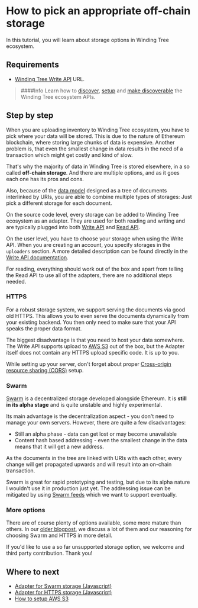 # How to pick an appropriate off-chain storage

In this tutorial, you will learn about storage options in Winding
Tree ecosystem.

## Requirements

- [Winding Tree Write API](https://github.com/windingtree/wt-write-api) URL.
> ####Info
> Learn how to [discover](how-to-pick-environment.md), [setup](how-to-setup-write-api.md) and [make discoverable]()
the Winding Tree ecosystem APIs.

## Step by step

When you are uploading inventory to Winding Tree ecosystem, you have
to pick where your data will be stored. This is due to the nature of
Ethereum blockchain, where storing large chunks of data is expensive.
Another problem is, that even the smallest change in data results
in the need of a transaction which might get costly and kind of slow.

That's why the majority of data in Winding Tree is stored elsewhere,
in a so called **off-chain storage**. And there are multiple options,
and as it goes each one has its pros and cons.

Also, because of the [data model](../data-model.md) designed as a
tree of documents interlinked by URIs, you are able to combine
multiple types of storages: Just pick a different storage for each
document.

On the source code level, every storage can be added to Winding Tree
ecosystem as an adapter. They are used for both reading and writing
and are typically plugged into both [Write API](https://github.com/windingtree/wt-write-api)
and [Read API](https://github.com/windingtree/wt-read-api).

On the user level, you have to choose your storage when using the
Write API. When you are creating an account, you specify storages
in the `uploaders` section. A more detailed description can be
found directly in the 
[Write API documentation](https://github.com/windingtree/wt-write-api#uploaders).

For reading, everything should work out of the box and apart from
telling the Read API to use all of the adapters, there are no
additional steps needed.

### HTTPS

For a robust storage system, we support serving the documents via
good old HTTPS. This allows you to even serve the documents dynamically
from your existing backend. You then only need to make sure that your API
speaks the proper data format.

The biggest disadvantage is that you need to host your data somewhere. The
Write API supports upload to [AWS S3](https://aws.amazon.com/s3/) out of the
box, but the Adapter itself does not contain any HTTPS upload specific code.
It is up to you.

While setting up your server, don't forget about proper
[Cross-origin resource sharing (CORS)](https://developer.mozilla.org/en-US/docs/Web/HTTP/CORS)
setup.


### Swarm

[Swarm](https://swarm-gateways.net/bzz:/theswarm.eth/) is a decentralized
storage developed alongside Ethereum. It is **still in its alpha stage**
and is quite unstable and highly experimental.

Its main advantage is the decentralization aspect - you don't need to 
manage your own servers. However, there are quite a few disadvantages:

- Still an alpha phase - data can get lost or may become unavailable
- Content hash based addressing - even the smallest change in the data
means that it will get a new address.

As the documents in the tree are linked with URIs with each other, every
change will get propagated upwards and will result into an on-chain
transaction.

Swarm is great for rapid prototyping and testing, but due to its alpha
nature I wouldn't use it in production just yet. The addressing issue
can be mitigated by using [Swarm feeds](https://swarm-guide.readthedocs.io/en/latest/usage.html#feeds)
which we want to support eventually.

### More options

There are of course plenty of options available, some more mature than others.
In our [older blogpost](https://blog.windingtree.com/decentralized-storage-for-winding-tree-f86535bee014),
we discuss a lot of them and our reasoning for choosing Swarm and HTTPS in more
detail.

If you'd like to use a so far unsupported storage option, we welcome and third
party contribution. Thank you!

## Where to next

- <a href="https://github.com/windingtree/off-chain-adapter-swarm" target="_blank">Adapter for Swarm storage (Javascript)</a>
- <a href="https://github.com/windingtree/off-chain-adapter-http" target="_blank">Adapter for HTTPS storage (Javascript)</a>
- [How to setup AWS S3]('how-to-setup-aws-s3.md')